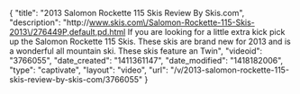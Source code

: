 {
    "title": "2013 Salomon Rockette 115 Skis Review By Skis.com",
    "description": "http:\/\/www.skis.com\/Salomon-Rockette-115-Skis-2013\/276449P,default,pd.html  If you are looking for a little extra kick pick up the Salomon Rockette 115 Skis. These skis are brand new for 2013 and is a wonderful all mountain ski. These skis feature an Twin",
    "videoid": "3766055",
    "date_created": "1411361147",
    "date_modified": "1418182006",
    "type": "captivate",
    "layout": "video",
    "url": "\/v\/2013-salomon-rockette-115-skis-review-by-skis-com\/3766055"
}